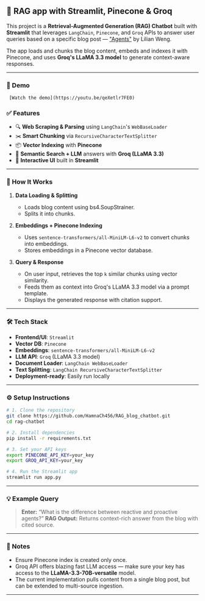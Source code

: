 ## 🧠 RAG app with Streamlit, Pinecone & Groq

This project is a **Retrieval-Augmented Generation (RAG) Chatbot** built with **Streamlit** that leverages `LangChain`, `Pinecone`, and `Groq` APIs to answer user queries based on a specific blog post — ["Agents"](https://lilianweng.github.io/posts/2023-06-23-agent/) by Lilian Weng.

The app loads and chunks the blog content, embeds and indexes it with Pinecone, and uses **Groq's LLaMA 3.3 model** to generate context-aware responses.

---
### 🎥 Demo
     [Watch the demo](https://youtu.be/qeXetlr7FE0)
     
### ✅ Features

* 🔍 **Web Scraping & Parsing** using `LangChain`'s `WebBaseLoader`
* ✂️ **Smart Chunking** via `RecursiveCharacterTextSplitter`
* 📦 **Vector Indexing** with **Pinecone**
* 🧠 **Semantic Search + LLM** answers with **Groq (LLaMA 3.3)**
* 💬 **Interactive UI** built in **Streamlit**

---

### 🚀 How It Works

1. **Data Loading & Splitting**

   * Loads blog content using bs4.SoupStrainer.
   * Splits it into chunks.

2. **Embeddings + Pinecone Indexing**

   * Uses `sentence-transformers/all-MiniLM-L6-v2` to convert chunks into embeddings.
   * Stores embeddings in a Pinecone vector database.

3. **Query & Response**

   * On user input, retrieves the top `k` similar chunks using vector similarity.
   * Feeds them as context into Groq's LLaMA 3.3 model via a prompt template.
   * Displays the generated response with citation support.

---

### 🛠 Tech Stack

* **Frontend/UI**: `Streamlit`
* **Vector DB**: `Pinecone`
* **Embeddings**: `sentence-transformers/all-MiniLM-L6-v2`
* **LLM API**: `Groq` (LLaMA 3.3 model)
* **Document Loader**: `LangChain WebBaseLoader`
* **Text Splitting**: `LangChain RecursiveCharacterTextSplitter`
* **Deployment-ready**: Easily run locally 

---

### ⚙️ Setup Instructions

```bash
# 1. Clone the repository
git clone https://github.com/HamnaCh456/RAG_blog_chatbot.git
cd rag-chatbot

# 2. Install dependencies
pip install -r requirements.txt

# 3. Set your API keys
export PINECONE_API_KEY=your_key
export GROQ_API_KEY=your_key

# 4. Run the Streamlit app
streamlit run app.py
```

---

### 💡 Example Query

> **Enter:** “What is the difference between reactive and proactive agents?”
> **RAG Output:** Returns context-rich answer from the blog with cited source.

---

### 📌 Notes

* Ensure Pinecone index is created only once.
* Groq API offers blazing fast LLM access — make sure your key has access to the **LLaMA-3.3-70B-versatile** model.
* The current implementation pulls content from a single blog post, but can be extended to multi-source ingestion.

---

